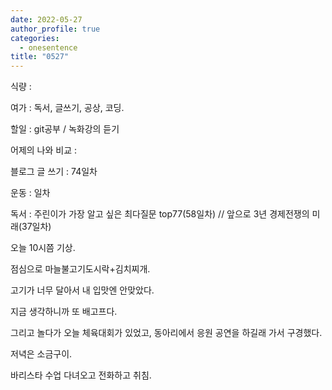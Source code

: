 ```yaml
---
date: 2022-05-27
author_profile: true
categories:
  - onesentence
title: "0527"
---
```


식량 : 

여가 : 독서, 글쓰기, 공상, 코딩.

할일 : git공부 / 녹화강의 듣기

어제의 나와 비교 : 


블로그 글 쓰기 : 74일차

운동 : 일차

독서 : 주린이가 가장 알고 싶은 최다질문 top77(58일차)  // 앞으로 3년 경제전쟁의 미래(37일차)


오늘 10시쯤 기상.

점심으로 마늘불고기도시락+김치찌개.

고기가 너무 달아서 내 입맛엔 안맞았다.

지금 생각하니까 또 배고프다.

그리고 놀다가 오늘 체육대회가 있었고, 동아리에서 응원 공연을 하길래 가서 구경했다.

저녁은 소금구이.

바리스타 수업 다녀오고 전화하고 취침.
